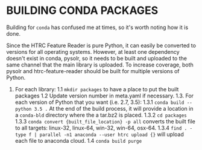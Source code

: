 # BUILDING CONDA PACKAGES

Building for `conda` has confused me at times, so it's worth noting how it is done.

Since the HTRC Feature Reader is pure Python, it can easily be converted to versions for all operating systems. However, at least one dependency doesn't exist in conda, pysolr, so it needs to be built and uploaded to the same channel that the main library is uploaded. To increase coverage, both pysolr and htrc-feature-reader should be built for multiple versions of Python.

1. For each library:
	1.1 `mkdir packages` to have a place to put the built packages
	1.2 Update version number in meta.yaml if necessary.
	1.3. For each version of Python that you want (i.e. 2.7, 3.5):
		1.3.1 `conda build --python 3.5 .` At the end of the build process, it will provide a location in a `conda-bld` directory where the a tar.bz2 is placed.
		1.3.2 `cd packages`
		1.3.3 `conda convert {built_file_location} -p all` converts the built file to all targets: linux-32, linux-64, win-32, win-64, osx-64.
		1.3.4 `find . - type f | parallel -n1 anaconda --user htrc upload {}` will upload each file to anaconda cloud.
	1.4 `conda build purge`
